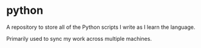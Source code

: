 # python
A repository to store all of the Python scripts I write as I learn the language.

Primarily used to sync my work across multiple machines.
